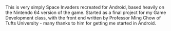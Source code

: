 This is very simply Space Invaders recreated for Android, based heavily on the Nintendo 64 version of the game.  Started as a final project for my Game Development class, with the front end written by Professor Ming Chow of Tufts University - many thanks to him for getting me started in Android.